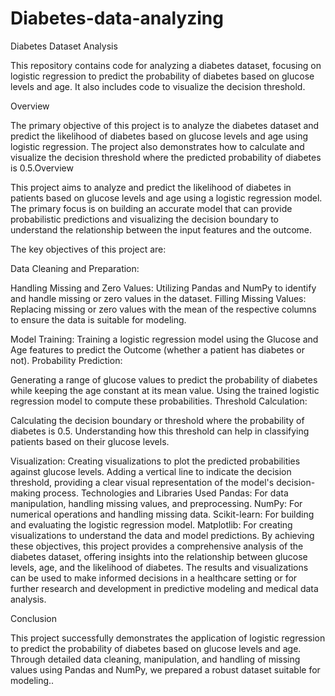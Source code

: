 # Diabetes-data-analyzing

Diabetes Dataset Analysis

This repository contains code for analyzing a diabetes dataset, focusing on logistic regression to predict the probability of diabetes based on glucose levels and age. It also includes code to visualize the decision threshold.

Overview

The primary objective of this project is to analyze the diabetes dataset and predict the likelihood of diabetes based on glucose levels and age using logistic regression. The project also demonstrates how to calculate and visualize the decision threshold where the predicted probability of diabetes is 0.5.Overview

This project aims to analyze and predict the likelihood of diabetes in patients based on glucose levels and age using a logistic regression model. The primary focus is on building an accurate model that can provide probabilistic predictions and visualizing the decision boundary to understand the relationship between the input features and the outcome.

The key objectives of this project are:

Data Cleaning and Preparation:

Handling Missing and Zero Values: Utilizing Pandas and NumPy to identify and handle missing or zero values in the dataset.
Filling Missing Values: Replacing missing or zero values with the mean of the respective columns to ensure the data is suitable for modeling.

Model Training:
Training a logistic regression model using the Glucose and Age features to predict the Outcome (whether a patient has diabetes or not).
Probability Prediction:

Generating a range of glucose values to predict the probability of diabetes while keeping the age constant at its mean value.
Using the trained logistic regression model to compute these probabilities.
Threshold Calculation:

Calculating the decision boundary or threshold where the probability of diabetes is 0.5.
Understanding how this threshold can help in classifying patients based on their glucose levels.

Visualization:
Creating visualizations to plot the predicted probabilities against glucose levels.
Adding a vertical line to indicate the decision threshold, providing a clear visual representation of the model's decision-making process.
Technologies and Libraries Used
Pandas: For data manipulation, handling missing values, and preprocessing.
NumPy: For numerical operations and handling missing data.
Scikit-learn: For building and evaluating the logistic regression model.
Matplotlib: For creating visualizations to understand the data and model predictions.
By achieving these objectives, this project provides a comprehensive analysis of the diabetes dataset, offering insights into the relationship between glucose levels, age, and the likelihood of diabetes. The results and visualizations can be used to make informed decisions in a healthcare setting or for further research and development in predictive modeling and medical data analysis.

Conclusion

This project successfully demonstrates the application of logistic regression to predict the probability of diabetes based on glucose levels and age. Through detailed data cleaning, manipulation, and handling of missing values using Pandas and NumPy, we prepared a robust dataset suitable for modeling..
